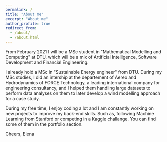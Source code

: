 ```yaml
---
permalink: /
title: "About me"
excerpt: "About me"
author_profile: true
redirect_from: 
  - /about/
  - /about.html
---
```

From February 2021 I will be a MSc student in "Mathematical Modelling and Computing" at DTU, which will be a mix of Artificial Intelligence, Software Development and Financial Engineering. 

I already hold a MSc in "Sustainable Energy engineer" from DTU. During my MSc studies, I did an intership at the departement of Aereo and Hydrodynamics of FORCE Technology, a leading international company for engineering consultancy, and I helped them handling large datasets to perform data analyses on them to later develop a wind modelling approach for a case study.

During my free time, I enjoy coding a lot and I am constantly working on new projects to improve my back-end skills. Such as, following Machine Learning from Stanford or competing in a Kaggle challange. You can find some of them in the portfolio section.

Cheers,
Elena
